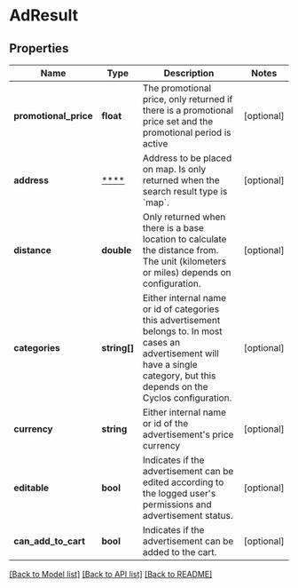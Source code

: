 # AdResult

## Properties
Name | Type | Description | Notes
------------ | ------------- | ------------- | -------------
**promotional_price** | **float** | The promotional price, only returned if there is a promotional price set and the promotional period is active | [optional] 
**address** | [****](.md) | Address to be placed on map. Is only returned when the search result type is &#x60;map&#x60;. | [optional] 
**distance** | **double** | Only returned when there is a base location to calculate the distance from. The unit (kilometers or miles) depends on configuration. | [optional] 
**categories** | **string[]** | Either internal name or id of categories this advertisement belongs to. In most cases an advertisement will have a single category, but this depends on the Cyclos configuration. | [optional] 
**currency** | **string** | Either internal name or id of the advertisement&#x27;s price currency | [optional] 
**editable** | **bool** | Indicates if the advertisement can be edited according to the logged user&#x27;s permissions and advertisement status. | [optional] 
**can_add_to_cart** | **bool** | Indicates if the advertisement can be added to the cart. | [optional] 

[[Back to Model list]](../../README.md#documentation-for-models) [[Back to API list]](../../README.md#documentation-for-api-endpoints) [[Back to README]](../../README.md)

